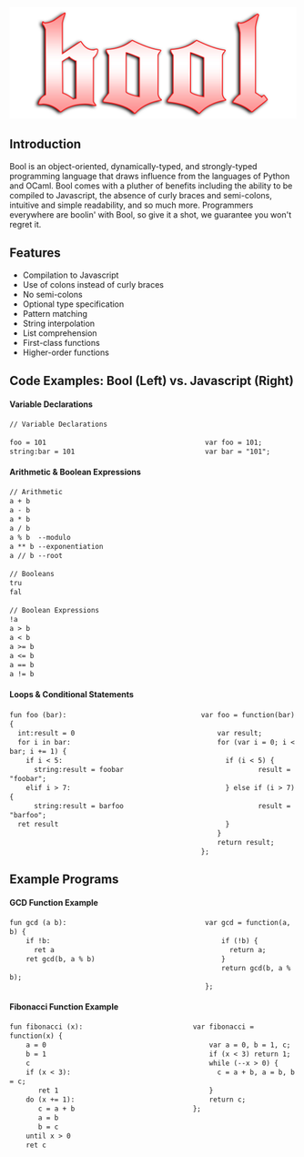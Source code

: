 ![Bool Logo](images/bool-logo.jpg)
## Introduction
Bool is an object-oriented, dynamically-typed, and strongly-typed programming language that draws influence from the languages of Python and OCaml. Bool comes with a pluther of benefits including the ability to be compiled to Javascript, the absence of curly braces and semi-colons, intuitive and simple readability, and so much more. Programmers everywhere are boolin' with Bool, so give it a shot, we guarantee you won't regret it. 

## Features
- Compilation to Javascript
- Use of colons instead of curly braces
- No semi-colons
- Optional type specification
- Pattern matching
- String interpolation
- List comprehension
- First-class functions
- Higher-order functions

## Code Examples: Bool (Left) vs. Javascript (Right)
#### Variable Declarations
````
// Variable Declarations

foo = 101                                       var foo = 101;
string:bar = 101                                var bar = "101";
````
#### Arithmetic & Boolean Expressions
````
// Arithmetic
a + b
a - b
a * b
a / b
a % b  --modulo
a ** b --exponentiation
a // b --root

// Booleans
tru
fal

// Boolean Expressions
!a
a > b
a < b
a >= b
a <= b
a == b
a != b
````
#### Loops & Conditional Statements
````
fun foo (bar):                                 var foo = function(bar) {
  int:result = 0                                   var result;
  for i in bar:                                    for (var i = 0; i < bar; i += 1) {
    if i < 5:                                        if (i < 5) {
      string:result = foobar                                 result = "foobar";
    elif i > 7:                                      } else if (i > 7) {
      string:result = barfoo                                 result = "barfoo";
  ret result                                         }
                                                   }
                                                   return result;
                                               };
````
## Example Programs

#### GCD Function Example
````
fun gcd (a b):                                  var gcd = function(a, b) {
    if !b:                                          if (!b) {
      ret a                                           return a;
    ret gcd(b, a % b)                               }
                                                    return gcd(b, a % b);
                                                };
````
#### Fibonacci Function Example
````
fun fibonacci (x):                           var fibonacci = function(x) {
    a = 0                                        var a = 0, b = 1, c;
    b = 1                                        if (x < 3) return 1;
    c                                            while (--x > 0) {
    if (x < 3):                                    c = a + b, a = b, b = c;
       ret 1                                     }
    do (x += 1):                                 return c;
       c = a + b                             };
       a = b
       b = c
    until x > 0
    ret c
````
